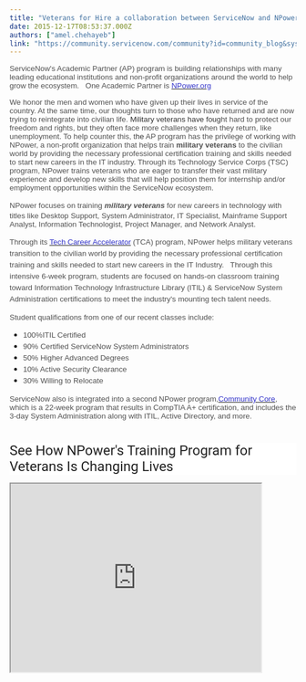 ```yaml
---
title: "Veterans for Hire a collaboration between ServiceNow and NPower"
date: 2015-12-17T08:53:37.000Z
authors: ["amel.chehayeb"]
link: "https://community.servicenow.com/community?id=community_blog&sys_id=62fc66a5dbd0dbc01dcaf3231f961933"
---
```

<p><span style="font-family: arial, helvetica, sans-serif; color: #505050; font-size: 10pt;"><span class="s1">S</span><span class="s2">erviceNow's Academic Partner (AP) program is building relationships with many leading educational institutions and non-profit organizations around the world to help grow the ecosystem.   One Academic Partner is <span style="color: #3334ca;"><a href="http://www.npower.org/"><span class="s3" style="color: #3334ca;">NPower.org</span></a> </span></span></span></p><p></p><p><span style="font-size: 10pt; font-family: arial, helvetica, sans-serif;"><span style="color: #505050; font-weight: inherit; font-style: inherit;">We honor the men and women who have given up their lives in service of the country. At the same time, our thoughts turn to those who have</span><span style="font-weight: inherit; font-style: inherit;"> <span style="font-weight: inherit; font-style: inherit; color: #505050;">returned and are now trying to reintegrate into civilian life. <span style="font-weight: inherit; font-style: inherit; color: #333333;">Military veterans have foug</span><span style="font-weight: inherit; font-style: inherit;">ht hard to protect our freedom and rights, but they often face more challenges when they return, like unemployment. </span>To help counter this, t<span style="font-weight: inherit; font-style: inherit; color: #333333;">he</span></span><span style="font-weight: inherit; font-style: inherit; color: #505050;"> AP program has the privilege of working with NPower, a non-profit organization that helps train <span style="font-style: inherit;"><strong>military veterans</strong></span> to the civilian world by providing the necessary professional certification training and skills needed to start new careers in the IT industry. Through its Technology Service Corps (TSC) program, NPower trains veterans who are eager to transfer their vast military experience and develop new skills that will help position them for internship and/or employment opportunities within the ServiceNow ecosystem.</span></span></span></p><p></p><p><span style="color: #505050; font-family: arial, helvetica, sans-serif; font-size: 10pt;"><span style="line-height: 1.5;">NPower focuses on training <em><strong>military veterans </strong></em>for n</span>ew careers in technology with titles like Desktop Support, System Administrator, IT Specialist, Mainframe Support Analyst, Information Technologist, Project Manager, and Network Analyst.</span></p><p></p><p><span style="color: #505050; font-family: arial, helvetica, sans-serif; font-size: 10pt;"><span style="line-height: 1.5;">Through</span><span style="line-height: 1.5;"> its </span><span style="color: #3334ca;"><a href="http://www.npower.org/Our-Programs/Tech-Career-Accelerator.aspx" title="http://www.npower.org/Our-Programs/Tech-Career-Accelerator.aspx"><span style="color: #3334ca;">Tech Career Accelerator</span></a></span><span style="line-height: 1.5;"><span style="color: #3334ca;"> </span>(TCA) program, NPower</span><span style="line-height: 1.5;"> helps military veterans transition to the civilian world by providing the necessary professional certification training and skills needed to start new careers in the IT Indu</span><span style="line-height: 1.5;">str</span><span style="line-height: 1.5;">y.   </span><span style="line-height: 1.5;">Through this intensive 6-week program, students are focused on hands-on classroom training toward Information Technology Infrastructure Library (ITIL) &amp; ServiceNow System Administration certifications to meet the industry's mounting tech talent needs. </span></span></p><p></p><p><span style="color: #505050; font-family: arial, helvetica, sans-serif; font-size: 10pt;"><span class="s1">Student qualifications from one of our recent classes include:</span></span></p><p></p><ul><li><span style="color: #505050; line-height: 1.5; font-family: arial, helvetica, sans-serif; font-size: 10pt;">100%ITIL Certified</span></li><li><span style="color: #505050; line-height: 1.5; font-family: arial, helvetica, sans-serif; font-size: 10pt;"> 90% Certified ServiceNow System Administrators</span></li><li><span style="color: #505050; line-height: 1.5; font-family: arial, helvetica, sans-serif; font-size: 10pt;"> 50% Higher Advanced Degrees </span></li><li><span style="color: #505050; line-height: 1.5; font-family: arial, helvetica, sans-serif; font-size: 10pt;"> 10% Active Security Clearance</span></li><li><span style="color: #505050; line-height: 1.5; font-family: arial, helvetica, sans-serif; font-size: 10pt;"> 30% Willing to Relocate </span></li></ul><p></p><p><span style="color: #505050; font-family: arial, helvetica, sans-serif; font-size: 10pt;">ServiceNow also is integrated into a second NPower program,<a href="http://thecommunitycorps.org/"><span style="color: #3334ca;">Community Core</span></a>, which is a 22-week program that results in CompTIA A+ certification, and includes the 3-day System Administration along with ITIL, Active Directory, and more.</span></p><p></p><h1 class="watch-title-container yt" style="margin-bottom: 13px; font-weight: normal; color: #222222; font-family: Roboto, arial, sans-serif; background: #ffffff;"><span class="watch-title" dir="ltr" style="font-size: 24px; background: transparent;" title="Michelle' s Journey: See How NPower's Free Tech Training Program for Veterans Changed Her Life">See How NPower's Training Program for Veterans Is Changing Lives</span></h1><p><iframe src="https://youtube.com/embed/dP-XnkDBxuw" width="440" height="330"/></p><p style="text-align: center;"></p><p style="text-align: center;"><span style="color: #505050; font-size: 14pt; font-family: arial, helvetica, sans-serif; line-height: 1.5;"><strong>We stay inspired by our veterans who overcome so much and inspire so many on their journey.</strong></span></p><p style="text-align: center;"></p><p style="text-align: center;"><span style="color: #505050; font-size: 14pt; font-family: arial, helvetica, sans-serif; line-height: 1.5;"><strong>Hire a Vet!</strong></span></p><p style="text-align: center;"><span style="color: #505050; font-size: 14pt;"><strong><span style="line-height: 1.5;">Reach out to </span><span style="font-family: arial, helvetica, sans-serif;"><span style="line-height: 1.5;">NPower's career </span>specialists<span style="line-height: 1.5;"> for more information.</span></span></strong></span></p><p></p><h2 style="font-weight: normal; padding-bottom: 10px; font-size: 27px; font-family: Questrial, arial, san-serif; color: #37b8eb;">Current Program Locations &amp; Contact Information</h2><h3 style="font-weight: normal; padding-bottom: 10px; font-size: 22px; font-family: Questrial, arial, san-serif; color: #37b8eb;">San Francisco Bay Area</h3><ul><li><span style="font-family: arial, helvetica, sans-serif;"><span style="color: #000000;">Contact Career Specialist </span><span style="color: #000000;">or <a title="ctor.aguirre@npower.org" href="mailto:victor.aguirre@npower.org">Victor.Aguirre@npower.org</a> (650) 378-7285</span></span></li></ul><p><span style="color: #000000; font-family: arial, helvetica, sans-serif;"> </span></p><p></p><h3 style="font-weight: normal; padding-bottom: 10px; font-size: 22px; font-family: Questrial, arial, san-serif; color: #37b8eb;">New York City</h3><ul><li><span style="font-family: arial, helvetica, sans-serif;"><span style="color: #000000;">Contact Career Specialist </span><span style="font-style: inherit;"><strong><a title="k-email-small" class="jive-link-email-small" href="mailto:Steven.Ramos@npower.org" style="color: #3778c7; font-weight: inherit; font-style: inherit; font-family: inherit;">Matt.Velez@npower.org</a></strong></span><span style="color: #000000;"> or (212) 444-7261</span></span></li></ul><p></p><p></p><h3 style="font-weight: normal; padding-bottom: 10px; font-size: 22px; font-family: Questrial, arial, san-serif; color: #37b8eb;">Newark</h3><ul><li><span style="font-family: arial, helvetica, sans-serif;"><span style="color: #000000;">Contact Career Specialist </span><span style="font-style: inherit;"><strong><a title="k-email-small" class="jive-link-email-small" href="mailto:Steven.Ramos@npower.org" style="color: #3778c7; font-weight: inherit; font-style: inherit; font-family: inherit;">Matt.Velez@npower.org</a></strong></span><span style="color: #000000;"> or (212) 444-7261</span></span></li></ul><p></p><h3 style="font-weight: normal; padding-bottom: 10px; font-size: 22px; font-family: Questrial, arial, san-serif; color: #37b8eb;">North Texas</h3><ul><li><span style="font-family: arial, helvetica, sans-serif;"><span style="color: #000000;">Contact Career Specialist </span><span style="font-style: inherit;"><strong><a title="k-email-small" class="jive-link-email-small" href="mailto:Jennifer.Wilkerson@npower.org" style="color: #3778c7; font-weight: inherit; font-style: inherit; font-family: inherit;">Jennifer.Wilkerson@npower.org</a></strong></span><span style="color: #000000;"> or (817) 339-6083</span></span></li></ul><p><span style="color: #000000; font-family: arial, helvetica, sans-serif;"> </span></p>